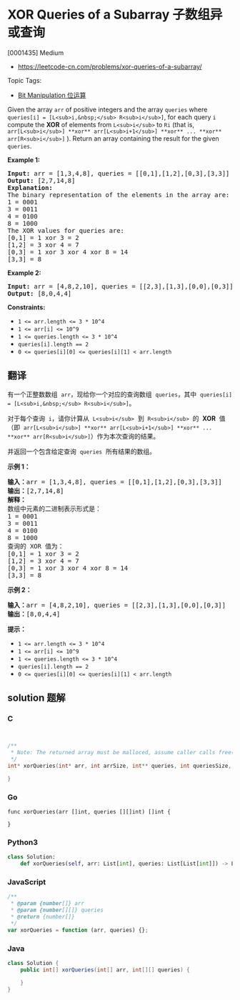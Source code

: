 # XOR Queries of a Subarray 子数组异或查询

[0001435] Medium

- https://leetcode-cn.com/problems/xor-queries-of-a-subarray/

Topic Tags:

- [Bit Manipulation 位运算](https://leetcode-cn.com/tag/bit-manipulation/)

Given the array `arr` of positive integers and the array `queries` where `queries[i] = [L<sub>i,&nbsp;</sub> R<sub>i</sub>]`, for each query `i` compute the **XOR** of elements from `L<sub>i</sub>` to `Ri` (that is, `arr[L<sub>i</sub>] **xor** arr[L<sub>i+1</sub>] **xor** ... **xor** arr[R<sub>i</sub>]` ). Return an array containing the result for the given `queries`.

**Example 1:**

<pre><strong>Input:</strong> arr = [1,3,4,8], queries = [[0,1],[1,2],[0,3],[3,3]]
<strong>Output:</strong> [2,7,14,8] 
<strong>Explanation:</strong> 
The binary representation of the elements in the array are:
1 = 0001 
3 = 0011 
4 = 0100 
8 = 1000 
The XOR values for queries are:
[0,1] = 1 xor 3 = 2 
[1,2] = 3 xor 4 = 7 
[0,3] = 1 xor 3 xor 4 xor 8 = 14 
[3,3] = 8
</pre>

**Example 2:**

<pre><strong>Input:</strong> arr = [4,8,2,10], queries = [[2,3],[1,3],[0,0],[0,3]]
<strong>Output:</strong> [8,0,4,4]
</pre>

**Constraints:**

- `1 <= arr.length <= 3 * 10^4`
- `1 <= arr[i] <= 10^9`
- `1 <= queries.length <= 3 * 10^4`
- `queries[i].length == 2`
- `0 <= queries[i][0] <= queries[i][1] < arr.length`

## 翻译

有一个正整数数组  `arr`，现给你一个对应的查询数组  `queries`，其中  `queries[i] = [L<sub>i,&nbsp;</sub> R<sub>i</sub>]`。

对于每个查询  `i`，请你计算从  `L<sub>i</sub>`  到  `R<sub>i</sub>`  的  **XOR**  值（即  `arr[L<sub>i</sub>] **xor** arr[L<sub>i+1</sub>] **xor** ... **xor** arr[R<sub>i</sub>]`）作为本次查询的结果。

并返回一个包含给定查询  `queries`  所有结果的数组。

**示例 1：**

<pre><strong>输入：</strong>arr = [1,3,4,8], queries = [[0,1],[1,2],[0,3],[3,3]]
<strong>输出：</strong>[2,7,14,8] 
<strong>解释：</strong>
数组中元素的二进制表示形式是：
1 = 0001 
3 = 0011 
4 = 0100 
8 = 1000 
查询的 XOR 值为：
[0,1] = 1 xor 3 = 2 
[1,2] = 3 xor 4 = 7 
[0,3] = 1 xor 3 xor 4 xor 8 = 14 
[3,3] = 8
</pre>

**示例 2：**

<pre><strong>输入：</strong>arr = [4,8,2,10], queries = [[2,3],[1,3],[0,0],[0,3]]
<strong>输出：</strong>[8,0,4,4]
</pre>

**提示：**

- `1 <= arr.length <= 3 * 10^4`
- `1 <= arr[i] <= 10^9`
- `1 <= queries.length <= 3 * 10^4`
- `queries[i].length == 2`
- `0 <= queries[i][0] <= queries[i][1] < arr.length`

## solution 题解

### C

```c


/**
 * Note: The returned array must be malloced, assume caller calls free().
 */
int* xorQueries(int* arr, int arrSize, int** queries, int queriesSize, int* queriesColSize, int* returnSize){

}


```

### Go

```golang
func xorQueries(arr []int, queries [][]int) []int {

}
```

### Python3

```python
class Solution:
    def xorQueries(self, arr: List[int], queries: List[List[int]]) -> List[int]:

```

### JavaScript

```javascript
/**
 * @param {number[]} arr
 * @param {number[][]} queries
 * @return {number[]}
 */
var xorQueries = function (arr, queries) {};
```

### Java

```java
class Solution {
    public int[] xorQueries(int[] arr, int[][] queries) {

    }
}
```
